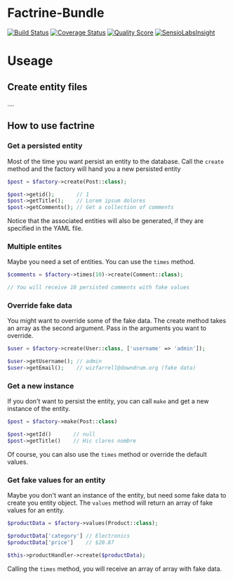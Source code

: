 # Factrine-Bundle
[![Build Status](https://travis-ci.org/fludio/factrine-bundle.svg?branch=master)](https://travis-ci.org/fludio/factrine-bundle)
[![Coverage Status](https://coveralls.io/repos/fludio/factrine-bundle/badge.svg?branch=master&service=github)](https://coveralls.io/github/fludio/factrine-bundle?branch=master)
[![Quality Score](https://scrutinizer-ci.com/g/fludio/factrine-bundle/badges/quality-score.png?b=master)](https://scrutinizer-ci.com/g/fludio/factrine-bundle/?branch=master)
[![SensioLabsInsight](https://insight.sensiolabs.com/projects/215438b0-217c-46a8-a9d5-5705d2267b1d/mini.png)](https://insight.sensiolabs.com/projects/215438b0-217c-46a8-a9d5-5705d2267b1d)

# Useage

## Create entity files

....

## How to use factrine

### Get a persisted entity

Most of the time you want persist an entity to the database. Call the `create` method and the factory will hand you a new persisted entity

```php
$post = $factory->create(Post::class);

$post->getid();       // 1
$post->getTitle();    // Lorem ipsum dolores
$post->getComments(); // Get a collection of comments
```
Notice that the associated entities will also be generated, if they are specified in the YAML file.

### Multiple entites

Maybe you need a set of entities. You can use the `times` method.

```php
$comments = $factory->times(10)->create(Comment::class);

// You will receive 10 persisted comments with fake values
```

### Override fake data

You might want to override some of the fake data. The create method takes an array as the second argument. Pass in the arguments you want to override.

```php
$user = $factory->create(User::class, ['username' => 'admin']);

$user->getUsername(); // admin
$user->getEmail();    // wizfarrell@downdrum.org (fake data)
```

### Get a new instance

If you don't want to persist the entity, you can call `make` and get a new instance of the entity.

```php
$post = $factory->make(Post::class)

$post->getId()       // null
$post->getTitle()    // Hic clares nombre
```
Of course, you can also use the `times` method or override the default values.

### Get fake values for an entity

Maybe you don't want an instance of the entity, but need some fake data to create you entity object. The `values` method will return an array of fake values for an entity.

```php
$productData = $factory->values(Product::class);

$productData['category'] // Electronics
$productData['price']    // $20.87

$this->productHandler->create($productData);
```

Calling the `times` method, you will receive an array of array with fake data.

